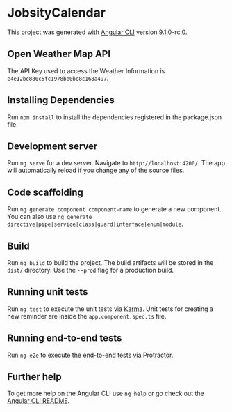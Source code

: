 # JobsityCalendar

This project was generated with [Angular CLI](https://github.com/angular/angular-cli) version 9.1.0-rc.0.

## Open Weather Map API

The API Key used to access the Weather Information is `e4e12be880c5fc1978be0be8c168a497`.

## Installing Dependencies

Run `npm install` to install the dependencies registered in the package.json file.

## Development server

Run `ng serve` for a dev server. Navigate to `http://localhost:4200/`. The app will automatically reload if you change any of the source files.

## Code scaffolding

Run `ng generate component component-name` to generate a new component. You can also use `ng generate directive|pipe|service|class|guard|interface|enum|module`.

## Build

Run `ng build` to build the project. The build artifacts will be stored in the `dist/` directory. Use the `--prod` flag for a production build.

## Running unit tests

Run `ng test` to execute the unit tests via [Karma](https://karma-runner.github.io).
Unit tests for creating a new reminder are inside the `app.component.spec.ts` file.

## Running end-to-end tests

Run `ng e2e` to execute the end-to-end tests via [Protractor](http://www.protractortest.org/).

## Further help

To get more help on the Angular CLI use `ng help` or go check out the [Angular CLI README](https://github.com/angular/angular-cli/blob/master/README.md).

